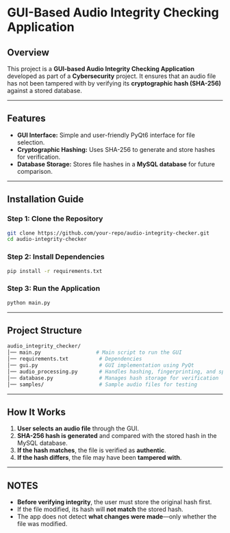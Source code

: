 # GUI-Based Audio Integrity Checking Application

## Overview
This project is a **GUI-based Audio Integrity Checking Application** developed as part of a **Cybersecurity** project. It ensures that an audio file has not been tampered with by verifying its **cryptographic hash (SHA-256)** against a stored database.

---

## Features
- **GUI Interface:** Simple and user-friendly PyQt6 interface for file selection.
- **Cryptographic Hashing:** Uses SHA-256 to generate and store hashes for verification.
- **Database Storage:** Stores file hashes in a **MySQL database** for future comparison.

---

## Installation Guide

### **Step 1: Clone the Repository**
```sh
git clone https://github.com/your-repo/audio-integrity-checker.git
cd audio-integrity-checker
```

### **Step 2: Install Dependencies**
```sh
pip install -r requirements.txt
```

### **Step 3: Run the Application**
```sh
python main.py
```

---

## Project Structure

```sh
audio_integrity_checker/
│── main.py                  # Main script to run the GUI
│── requirements.txt          # Dependencies
│── gui.py                    # GUI implementation using PyQt
│── audio_processing.py       # Handles hashing, fingerprinting, and spectrogram generation
│── database.py               # Manages hash storage for verification
│── samples/                  # Sample audio files for testing
```

---

## How It Works

1. **User selects an audio file** through the GUI.
2. **SHA-256 hash is generated** and compared with the stored hash in the MySQL database.
3. **If the hash matches**, the file is verified as **authentic**.
4. **If the hash differs**, the file may have been **tampered with**.

---

## NOTES

- **Before verifying integrity**, the user must store the original hash first.
- If the file modified, its hash will **not match** the stored hash.
- The app does not detect **what changes were made**—only whether the file was modified.